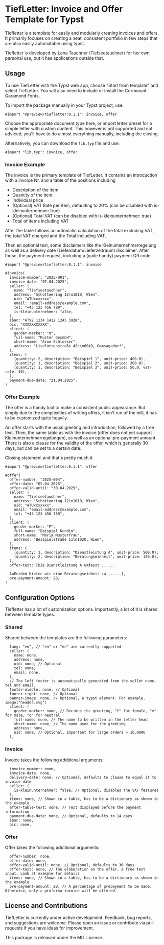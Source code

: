 # TiefLetter: Invoice and Offer Template for Typst

Tiefletter is a template for easily and modularly creating invoices and offers.
It primarily focuses on creating a neat, consistent portfolio in few steps that
are also easily automatable using typst.

Tiefletter is developed by Lena Tauchner (Tiefseetauchner) for her own personal 
use, but it has applications outside that.

## Usage

To use TiefLetter with the Typst web app, choose "Start from template" and select 
TiefLetter. You will also need to include or install the Cormorant Garamond Fonts.

To import the package manually in your Typst project, use:

```typst
#import "@preview/tiefletter:0.1.1": invoice, offer
```

Choose the appropriate document type here, or import letter preset for a simple
letter with custom content. This however is not supported and not adviced, you'll
have to do almost everything manually, including the closing.

Alternatively, you can download the `lib.typ` file and use:

```typst
#import "lib.typ": invoice, offer
```

### Invoice Example

The invoice is the primary template of TiefLetter. It contains an introduction with
a invoice Nr. and a table of the positions including

- Description of the item
- Quantity of the item
- Individual price
- (Optional) VAT Rate per item, defaulting to 20% (can be disabled with is-kleinunternehmer: true)
- (Optional) Total VAT (can be disabled with is-kleinunternehmer: true)
- Total of items including VAT

After the table follows an automatic calculation of the total excluding VAT, the
total VAT charged and the Total including VAT.

Then an optional text, some disclaimers like the Kleinunternehmerregelung as well as a delivery date 
(Lieferdatum/Lieferzeitraum) disclaimer. After those, the payment request, including a (quite handy)
payment QR code.

```typst
#import "@preview/tiefletter:0.1.1": invoice

#invoice(
  invoice-number: "2025-001",
  invoice-date: "07.04.2025",
  seller: (
    name: "Tiefseetauchner",
    address: "Schottenring 12\n1010, Wien",
    uid: "ATUxxxxxxx",
    email: "email-address@example.com",
    tel: "+43 123 456 789",
    is-kleinunternehmer: false,
  ),
  iban: "AT92 1234 1412 1245 3928",
  bic: "XXXXXXXXXXX",
  client: (
    gender-marker: "O",
    full-name: "Muster GesmbH",
    short-name: "Aron Schlosser",
    address: "Liselottenstraße 42c\n6049, Gamsagadorf",
  ),
  items: (
    (quantity: 2, description: "Beispiel 1", unit-price: 400.0),
    (quantity: 1, description: "Beispiel 2", unit-price: 300.0),
    (quantity: 1, description: "Beispiel 3", unit-price: 50.0, vat-rate: 10),
  ),
  payment-due-date: "21.04.2025",
)
```

### Offer Example

The offer is a handy tool to make a consistent public appearance. But simply due to the complexities
of writing offers, it isn't run of the mill, it has to be customized quite heavily.

An offer starts with the usual greeting and introduction, followed by a free text. Then, the same table
as with the invoice (offer does not yet support Kleinunternehmerregelungen), as well as an optional
pre-payment amount. There is also a clause for the validity of the offer, which is generally 30 days, 
but can be set to a certain date.

Closing statement and that's pretty much it.

```typst
#import "@preview/tiefletter:0.1.1": offer

#offer(
  offer-number: "2025-004",
  offer-date: "05.04.2025",
  offer-valid-until: "30.04.2025",
  seller: (
    name: "Tiefseetauchner",
    address: "Schottenring 12\n1010, Wien",
    uid: "ATUxxxxxxx",
    email: "email-address@example.com",
    tel: "+43 123 456 789",
  ),
  client: (
    gender-marker: "F",
    full-name: "Beispiel Kundin",
    short-name: "Maria Musterfrau",
    address: "Beispielstraße 11\n1020, Wien",
  ),
  items: (
    (quantity: 1, description: "Dienstleistung A", unit-price: 500.0),
    (quantity: 2, description: "Beratungseinheit", unit-price: 150.0),
  ),
  offer-text: [Die Dienstleistung A umfasst ......
  
  Außerdem bieten wir eine Beratungseinheit zu ......],
  pre-payment-amount: 20,
)
```

## Configuration Options

Tiefletter has a lot of customization options. Importantly, a lot of it is
shared between template types.

### Shared

Shared between the templates are the following parameters:

```typst
  lang: "en", // "en" or "de" are currently supported
  seller: (
    name: none,
    address: none,
    uid: none, // Optional
    tel: none,
    email: none,
  ),
  // The left footer is automatically generated from the seller name, tel and email.
  footer-middle: none, // Optional
  footer-right: none, // Optional
  banner-image: none, // Optional, a typst element. For example, image("header.svg")
  client: (
    gender-marker: none, // Decides the greeting, "f" for female, "m" for male, "o" for neutral
    full-name: none, // The name to be written in the letter head
    short-name: none, // The name used for the greeting
    address: none,
    uid: none, // Optional, important for large orders > 10.000€
  ),
```

### Invoice

Invoice takes the following additional arguments:

```typst
  invoice-number: none,
  invoice-date: none,
  delivery-date: none, // Optional, defaults to clause to equal it to invoice date
  seller: (
    is-kleinunternehmer: false, // Optional, disables the VAT features
  ),
  items: none, // Shown in a table, has to be a dictionary as shown in the example
  after-table-text: none, // Text displayed before the payment information
  payment-due-date: none, // Optional, defaults to 14 days
  iban: none,
  bic: none,
```

### Offer

Offer takes the following additional arguments:

```typst
  offer-number: none,
  offer-date: none,
  offer-valid-until: none, // Optional, defaults to 30 days
  offer-text: none, // The elaboration on the offer, a free text input. Look at example for details
  items: none, // Shown in a table, has to be a dictionary as shown in the example
  pre-payment-amount: 20, // A percentage of prepayment to be made. Otherwise, only a proforma invoice will be offered.
```

## License and Contributions

TiefLetter is currently under active development. Feedback, bug reports, and 
suggestions are welcome. Please open an issue or contribute via pull requests 
if you have ideas for improvement.

This package is released under the MIT License.

